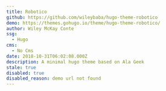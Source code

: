 ```yaml
---
title: Robotico
github: https://github.com/wileybaba/hugo-theme-robotico
demo: https://themes.gohugo.io/theme/hugo-theme-robotico/
author: Wiley McKay Conte
ssg:
  - Hugo
cms:
  - No Cms
date: 2018-10-31T06:02:08.000Z
description: A minimal hugo theme based on Ala Geek
stale: true
disabled: true
disabled_reason: demo url not found
---
```

